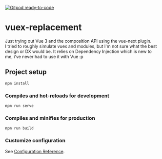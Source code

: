 [![Gitpod ready-to-code](https://img.shields.io/badge/Gitpod-ready--to--code-blue?logo=gitpod)](https://gitpod.io/#https://github.com/Twitch0125/Vue-3-vuex)

# vuex-replacement

Just trying out Vue 3 and the composition API using the vue-next plugin.  
I tried to roughly simulate vuex and modules, but I'm not sure what the best design or DX would be. It relies on Dependency Injection which is new to me, i've never had to use it with Vue :p

## Project setup

```
npm install
```

### Compiles and hot-reloads for development

```
npm run serve
```

### Compiles and minifies for production

```
npm run build
```

### Customize configuration

See [Configuration Reference](https://cli.vuejs.org/config/).
